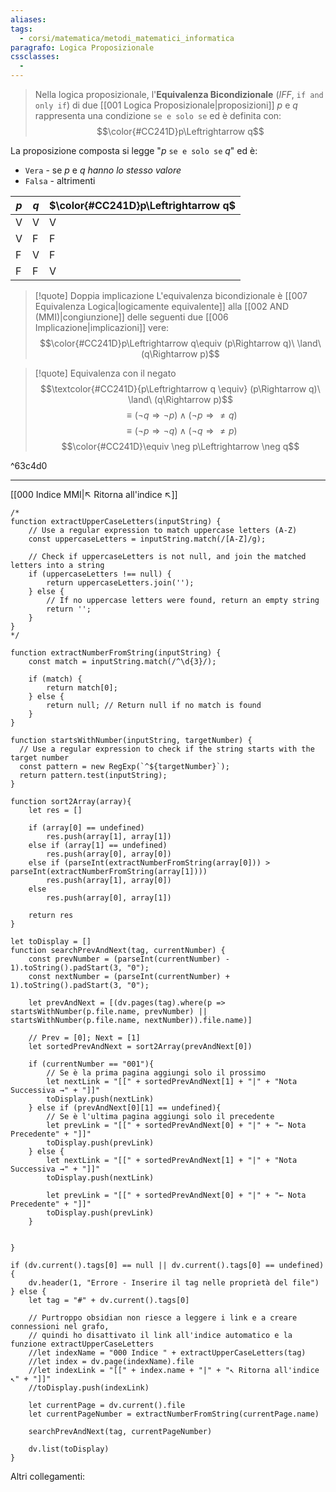 ```yaml
---
aliases: 
tags:
  - corsi/matematica/metodi_matematici_informatica
paragrafo: Logica Proposizionale
cssclasses:
  - 
---
```

>Nella logica proposizionale, l'**Equivalenza Bicondizionale** (*IFF*, `if and only if`) di due [[001 Logica Proposizionale|proposizioni]] $p$ e $q$ rappresenta una condizione `se e solo se` ed è definita con: $$\color{#CC241D}p\Leftrightarrow q$$

La proposizione composta si legge "$p$ `se e solo se` $q$" ed è: 
- `Vera` - se $p$ e $q$ *hanno lo stesso valore*
- `Falsa` - altrimenti


| $p$ | $q$ | $\color{#CC241D}p\Leftrightarrow q$ |
| --- | --- | ----------------------------------- |
| V   | V   | V                                   |
| V   | F   | F                                   |
| F   | V   | F                                   |
| F   | F   | V                                   |

> [!quote] Doppia implicazione
> L'equivalenza bicondizionale è [[007 Equivalenza Logica|logicamente equivalente]] alla [[002 AND (MMI)|congiunzione]] delle seguenti due [[006 Implicazione|implicazioni]] vere: $$\color{#CC241D}p\Leftrightarrow q\equiv (p\Rightarrow q)\ \land\ (q\Rightarrow p)$$

> [!quote] Equivalenza con il negato
> $$\textcolor{#CC241D}{p\Leftrightarrow q \equiv} (p\Rightarrow q)\ \land\ (q\Rightarrow p)$$
> $$\equiv (\neg q \Rightarrow \neg p) \land (\neg p \Rightarrow \neq q)$$
> $$\equiv (\neg p \Rightarrow \neg q) \land (\neg q \Rightarrow \neq p)$$
> $$\color{#CC241D}\equiv \neg p\Leftrightarrow \neg q$$

^63c4d0


___
[[000 Indice MMI|↖ Ritorna all'indice ↖]]

```dataviewjs
/*
function extractUpperCaseLetters(inputString) {
	// Use a regular expression to match uppercase letters (A-Z)
	const uppercaseLetters = inputString.match(/[A-Z]/g);
	
	// Check if uppercaseLetters is not null, and join the matched letters into a string
	if (uppercaseLetters !== null) {
		return uppercaseLetters.join('');
	} else {
	    // If no uppercase letters were found, return an empty string
	    return '';
	}
}
*/

function extractNumberFromString(inputString) {
	const match = inputString.match(/^\d{3}/);
	
	if (match) {
		return match[0];
	} else {
		return null; // Return null if no match is found
	}
}

function startsWithNumber(inputString, targetNumber) {
  // Use a regular expression to check if the string starts with the target number
  const pattern = new RegExp(`^${targetNumber}`);
  return pattern.test(inputString);
}

function sort2Array(array){
	let res = []
	
	if (array[0] == undefined)
		res.push(array[1], array[1])
	else if (array[1] == undefined)
		res.push(array[0], array[0])
	else if (parseInt(extractNumberFromString(array[0])) > parseInt(extractNumberFromString(array[1])))
		res.push(array[1], array[0])
	else
		res.push(array[0], array[1])
	
	return res
}

let toDisplay = []
function searchPrevAndNext(tag, currentNumber) {
	const prevNumber = (parseInt(currentNumber) - 1).toString().padStart(3, "0");
	const nextNumber = (parseInt(currentNumber) + 1).toString().padStart(3, "0");
	
	let prevAndNext = [(dv.pages(tag).where(p => startsWithNumber(p.file.name, prevNumber) || startsWithNumber(p.file.name, nextNumber)).file.name)]
	
	// Prev = [0]; Next = [1]
	let sortedPrevAndNext = sort2Array(prevAndNext[0])
	
	if (currentNumber == "001"){ 
		// Se è la prima pagina aggiungi solo il prossimo
		let nextLink = "[[" + sortedPrevAndNext[1] + "|" + "Nota Successiva →" + "]]"
		toDisplay.push(nextLink)
	} else if (prevAndNext[0][1] == undefined){
		// Se è l'ultima pagina aggiungi solo il precedente
		let prevLink = "[[" + sortedPrevAndNext[0] + "|" + "← Nota Precedente" + "]]"
		toDisplay.push(prevLink)
	} else {
		let nextLink = "[[" + sortedPrevAndNext[1] + "|" + "Nota Successiva →" + "]]"
		toDisplay.push(nextLink)
		
		let prevLink = "[[" + sortedPrevAndNext[0] + "|" + "← Nota Precedente" + "]]"
		toDisplay.push(prevLink)
	}
	
	
}

if (dv.current().tags[0] == null || dv.current().tags[0] == undefined){
	dv.header(1, "Errore - Inserire il tag nelle proprietà del file")
} else {
	let tag = "#" + dv.current().tags[0]

	// Purtroppo obsidian non riesce a leggere i link e a creare connessioni nel grafo,
	// quindi ho disattivato il link all'indice automatico e la funzione extractUpperCaseLetters
	//let indexName = "000 Indice " + extractUpperCaseLetters(tag)
	//let index = dv.page(indexName).file
	//let indexLink = "[[" + index.name + "|" + "↖ Ritorna all'indice ↖" + "]]"
	//toDisplay.push(indexLink)
	
	let currentPage = dv.current().file
	let currentPageNumber = extractNumberFromString(currentPage.name)
	
	searchPrevAndNext(tag, currentPageNumber)
	
	dv.list(toDisplay)
}
```

Altri collegamenti: 